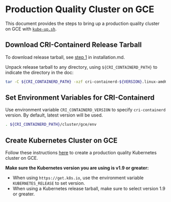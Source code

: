 # Production Quality Cluster on GCE
This document provides the steps to bring up a production quality cluster on GCE with [`kube-up.sh`](https://kubernetes.io/docs/getting-started-guides/gce/).

## Download CRI-Containerd Release Tarball
To download release tarball, see [step 1](./installation.md#step-1-download-cri-containerd-release-tarball) in installation.md.

Unpack release tarball to any directory, using `${CRI_CONTAINERD_PATH}` to indicate the directory in the doc:
```bash
tar -C ${CRI_CONTAINERD_PATH} -xzf cri-containerd-${VERSION}.linux-amd64.tar.gz
```
## Set Environment Variables for CRI-Containerd
Use environment variable `CRI_CONTAINERD_VERSION` to specify `cri-containerd` version. By default,
latest version will be used.
```bash
. ${CRI_CONTAINERD_PATH}/cluster/gce/env
```
## Create Kubernetes Cluster on GCE
Follow these instructions [here](https://kubernetes.io/docs/getting-started-guides/gce/) to create a production quality Kubernetes cluster on GCE.

**Make sure the Kubernetes version you are using is v1.9 or greater:**
* When using `https://get.k8s.io`, use the environment variable `KUBERNETES_RELEASE` to set version.
* When using a Kubernetes release tarball, make sure to select version 1.9 or greater.
